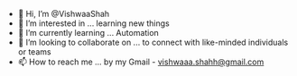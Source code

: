 - 👋 Hi, I’m @VishwaaShah
- 👀 I’m interested in ... learning new things
- 🌱 I’m currently learning ... Automation
- 💞️ I’m looking to collaborate on ... to connect with like-minded individuals or teams
- 📫 How to reach me ... by my Gmail - vishwaaa.shahh@gmail.com

<!---
VishwaaShah/VishwaaShah is a ✨ special ✨ repository because its `README.md` (this file) appears on your GitHub profile.
You can click the Preview link to take a look at your changes.
--->
